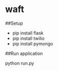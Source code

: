 # waft

##Setup 
* pip install flask
* pip install twilio
* pip install pymongo

##Run application

python run.py


